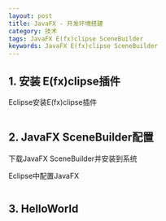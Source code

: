 ```yaml
---
layout: post
title: JavaFX - 开发环境搭建
category: 技术
tags: JavaFX E(fx)clipse SceneBuilder
keywords: JavaFX E(fx)clipse SceneBuilder 
---
```


## 1. 安装 E(fx)clipse插件

Eclipse安装E(fx)clipse插件

```

```

## 2. JavaFX SceneBuilder配置

下载JavaFX SceneBuilder并安装到系统

Eclipse中配置JavaFX

```

```

## 3. HelloWorld
